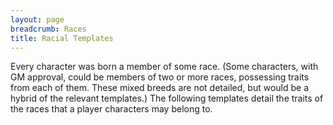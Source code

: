 ```yaml
---
layout: page
breadcrumb: Races
title: Racial Templates
---
```


Every character was born a member of some race.  (Some characters, with GM approval, could be members of two or more races, possessing traits from each of them.  These mixed breeds are not detailed, but would be a hybrid of the relevant templates.)  The following templates detail the traits of the races that a player characters may belong to.
